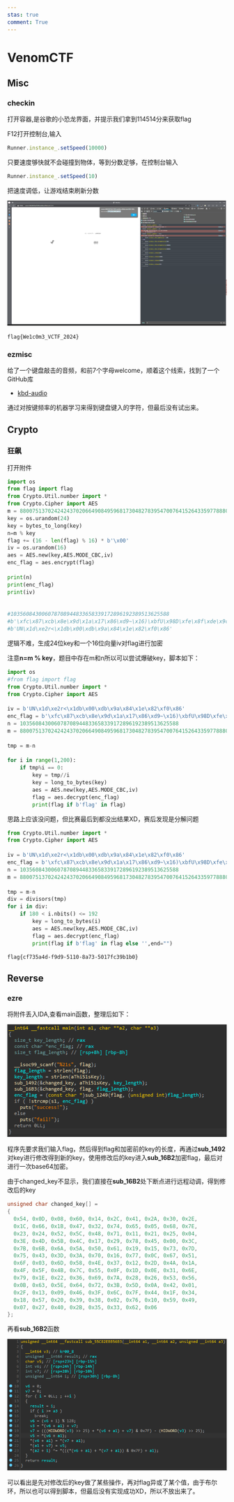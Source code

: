 ```yaml
---
stas: true
comment: True
---
```


# VenomCTF

## Misc 

### checkin

打开容器,是谷歌的小恐龙界面，并提示我们拿到114514分来获取flag

F12打开控制台,输入

~~~js
Runner.instance_.setSpeed(10000)
~~~

只要速度够快就不会碰撞到物体，等到分数足够，在控制台输入

~~~js
Runner.instance_.setSpeed(10)
~~~

把速度调低，让游戏结束刷新分数

![VCTF-checkin](./assets/VCTF-checkin.png)

    flag{We1c0m3_VCTF_2024}

### ezmisc

给了一个键盘敲击的音频，和前7个字母welcome，顺着这个线索，找到了一个GitHub库

- [kbd-audio](https://github.com/ggerganov/kbd-audio?tab=readme-ov-file)

通过对按键频率的机器学习来得到键盘键入的字符，但最后没有试出来。

## Crypto

### 狂飙 

打开附件

~~~python
import os
from flag import flag
from Crypto.Util.number import *
from Crypto.Cipher import AES
m = 88007513702424243702066490849596817304827839547007641526433597788800212065249
key = os.urandom(24)
key = bytes_to_long(key)
n=m % key
flag += (16 - len(flag) % 16) * b'\x00'
iv = os.urandom(16)
aes = AES.new(key,AES.MODE_CBC,iv)
enc_flag = aes.encrypt(flag)

print(n)
print(enc_flag)
print(iv)


#103560843006078708944833658339172896192389513625588
#b'\xfc\x87\xcb\x8e\x9d\x1a\x17\x86\xd9~\x16)\xbfU\x98D\xfe\x8f\xde\x9c\xb0\xd1\x9e\xe7\xa7\xefiY\x95C\x14\x13C@j1\x9d\x08\xd9\xe7W>F2\x96cm\xeb'
#b'UN\x1d\xe2r<\x1db\x00\xdb\x9a\x84\x1e\x82\xf0\x86'
~~~

逻辑不难，生成24位key和一个16位向量iv对flag进行加密

注意**n=m % key**，题目中存在m和n所以可以尝试爆破key，脚本如下：

~~~python
import os
#from flag import flag
from Crypto.Util.number import *
from Crypto.Cipher import AES

iv = b'UN\x1d\xe2r<\x1db\x00\xdb\x9a\x84\x1e\x82\xf0\x86'
enc_flag = b'\xfc\x87\xcb\x8e\x9d\x1a\x17\x86\xd9~\x16)\xbfU\x98D\xfe\x8f\xde\x9c\xb0\xd1\x9e\xe7\xa7\xefiY\x95C\x14\x13C@j1\x9d\x08\xd9\xe7W>F2\x96cm\xeb'
n = 103560843006078708944833658339172896192389513625588
m = 88007513702424243702066490849596817304827839547007641526433597788800212065249

tmp = m-n

for i in range(1,200):
    if tmp%i == 0:
        key = tmp//i
        key = long_to_bytes(key)
        aes = AES.new(key,AES.MODE_CBC,iv)
        flag = aes.decrypt(enc_flag)
        print(flag if b'flag' in flag)
~~~

思路上应该没问题，但比赛最后到都没出结果XD，赛后发现是分解问题

~~~python
from Crypto.Util.number import *
from Crypto.Cipher import AES

iv = b'UN\x1d\xe2r<\x1db\x00\xdb\x9a\x84\x1e\x82\xf0\x86'
enc_flag = b'\xfc\x87\xcb\x8e\x9d\x1a\x17\x86\xd9~\x16)\xbfU\x98D\xfe\x8f\xde\x9c\xb0\xd1\x9e\xe7\xa7\xefiY\x95C\x14\x13C@j1\x9d\x08\xd9\xe7W>F2\x96cm\xeb'
n = 103560843006078708944833658339172896192389513625588
m = 88007513702424243702066490849596817304827839547007641526433597788800212065249

tmp = m-n
div = divisors(tmp)
for i in div:
    if 180 < i.nbits() <= 192
        key = long_to_bytes(i)
        aes = AES.new(key,AES.MODE_CBC,iv)
        flag = aes.decrypt(enc_flag)
        print(flag if b'flag' in flag else '',end="")
~~~

    flag{cf735a4d-f9d9-5110-8a73-5017fc39b1b0}

## Reverse

### ezre

将附件丢入IDA,查看main函数，整理后如下：

![ezre-mai](./assets/ezre-main.png)

程序先要求我们输入flag，然后得到flag和加密前的key的长度，再通过**sub_1492**对key进行修改得到新的key，使用修改后的key进入**sub_16B2**加密flag，最后对进行一次base64加密。

由于changed_key不显示，我们直接在**sub_16B2**处下断点进行远程动调，得到修改后的key

~~~c
unsigned char changed_key[] =
{
  0x54, 0x0D, 0x08, 0x60, 0x14, 0x2C, 0x41, 0x2A, 0x30, 0x2E, 
  0x1C, 0x66, 0x1B, 0x47, 0x32, 0x74, 0x65, 0x05, 0x68, 0x7E, 
  0x23, 0x24, 0x52, 0x5C, 0x48, 0x71, 0x11, 0x21, 0x25, 0x04, 
  0x3E, 0x4D, 0x5B, 0x4C, 0x17, 0x29, 0x78, 0x45, 0x00, 0x3C, 
  0x7B, 0x6B, 0x6A, 0x5A, 0x50, 0x61, 0x19, 0x15, 0x73, 0x7D, 
  0x75, 0x43, 0x3D, 0x3A, 0x70, 0x16, 0x77, 0x0C, 0x67, 0x51, 
  0x6F, 0x03, 0x6D, 0x58, 0x4E, 0x37, 0x12, 0x2D, 0x4A, 0x1A, 
  0x4F, 0x5F, 0x4B, 0x7C, 0x55, 0x0F, 0x1D, 0x0E, 0x31, 0x6E, 
  0x79, 0x1E, 0x22, 0x36, 0x69, 0x7A, 0x28, 0x26, 0x53, 0x56, 
  0x0B, 0x63, 0x5E, 0x64, 0x72, 0x3B, 0x5D, 0x0A, 0x42, 0x01, 
  0x2F, 0x13, 0x09, 0x46, 0x3F, 0x6C, 0x7F, 0x44, 0x1F, 0x34, 
  0x18, 0x57, 0x20, 0x39, 0x38, 0x02, 0x76, 0x10, 0x59, 0x49, 
  0x07, 0x27, 0x40, 0x2B, 0x35, 0x33, 0x62, 0x06
};
~~~

再看**sub_16B2**函数

![ezre-sub16B2](./assets/ezre-sub16B2.png)

可以看出是先对修改后的key做了某些操作，再对flag异或了某个值，由于布尔环，所以也可以得到脚本，但最后没有实现成功XD，所以不放出来了。